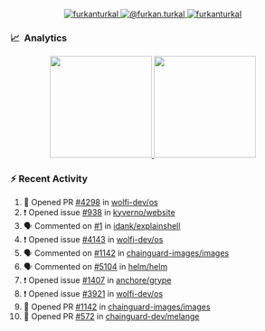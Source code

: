 <p align="center">
  <a href="https://linkedin.com/in/furkanturkal" target="blank">
    <img src="https://img.shields.io/badge/linkedin-%230077B5.svg?&style=for-the-badge&logo=linkedin&logoColor=white" alt="furkanturkal" />
  </a>
  <a href="https://medium.com/@furkan.turkal" target="blank">
    <img src="https://img.shields.io/badge/medium-%2312100E.svg?&style=for-the-badge&logo=medium&logoColor=white" alt="@furkan.turkal" />
  </a>
  <a href="https://twitter.com/furkanturkaI" target="blank">
    <img src="https://img.shields.io/badge/Twitter-1DA1F2?style=for-the-badge&logo=twitter&logoColor=white" alt="furkanturkaI" />
  </a>
</p>

### 📈 &nbsp;Analytics

<p align="center">
  <a href="https://coderstats.net/github/#Dentrax">
    <img height="180em" src="https://github-readme-stats-eight-theta.vercel.app/api?username=Dentrax&show_icons=true&theme=algolia&include_all_commits=true&count_private=true&line_height=26"/>
    <img height="180em" src="https://github-readme-stats-eight-theta.vercel.app/api/top-langs/?username=Dentrax&layout=compact&langs_count=8&theme=algolia&line_height=26"/>
  </a>
</p>

### :zap: Recent Activity

<!--START_SECTION:activity-->
1. 💪 Opened PR [#4298](https://github.com/wolfi-dev/os/pull/4298) in [wolfi-dev/os](https://github.com/wolfi-dev/os)
2. ❗ Opened issue [#938](https://github.com/kyverno/website/issues/938) in [kyverno/website](https://github.com/kyverno/website)
3. 🗣 Commented on [#1](https://github.com/idank/explainshell/issues/1#issuecomment-1663742245) in [idank/explainshell](https://github.com/idank/explainshell)
4. ❗ Opened issue [#4143](https://github.com/wolfi-dev/os/issues/4143) in [wolfi-dev/os](https://github.com/wolfi-dev/os)
5. 🗣 Commented on [#1142](https://github.com/chainguard-images/images/pull/1142#issuecomment-1658644600) in [chainguard-images/images](https://github.com/chainguard-images/images)
6. 🗣 Commented on [#5104](https://github.com/helm/helm/issues/5104#issuecomment-1657974221) in [helm/helm](https://github.com/helm/helm)
7. ❗ Opened issue [#1407](https://github.com/anchore/grype/issues/1407) in [anchore/grype](https://github.com/anchore/grype)
8. ❗ Opened issue [#3921](https://github.com/wolfi-dev/os/issues/3921) in [wolfi-dev/os](https://github.com/wolfi-dev/os)
9. 💪 Opened PR [#1142](https://github.com/chainguard-images/images/pull/1142) in [chainguard-images/images](https://github.com/chainguard-images/images)
10. 💪 Opened PR [#572](https://github.com/chainguard-dev/melange/pull/572) in [chainguard-dev/melange](https://github.com/chainguard-dev/melange)
<!--END_SECTION:activity-->
